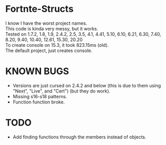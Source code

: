 # Fortnte-Structs

I know I have the worst project names.<br>
This code is kinda very messy, but it works.<br>
Tested on 1.7.2, 1.8, 1.9, 2.4.2, 2.5, 3.5, 4.1, 4.41, 5.10, 6.10, 6.21, 6.30, 7.40, 8.20, 9.40, 10.40, 12.61, 15.30, 20.20<br>
To create console on 15.3, it took 823.15ms (old).<br>
The default project, just creates console.

# KNOWN BUGS

- Versions are just cursed on 2.4.2 and below (this is due to them using "Next", "Live", and "Cert") (but they do work).
- Missing s16-s18 patterns.
- Function function broke.

# TODO

- Add finding functions through the members instead of objects.
